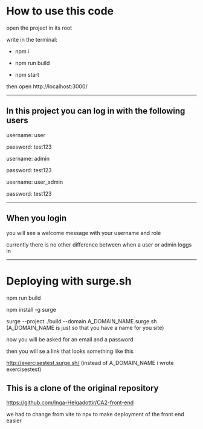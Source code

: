 # How to use this code
open the project in its root

write in the terminal:

- npm i

- npm run build

- npm start

then open http://localhost:3000/

***

## In this project you can log in with the following users

username: user

password: test123


username: admin

password: test123


username: user_admin

password: test123

***
## When you login 

you will see a welcome message with your username and role

currently there is no other difference between when a user or admin loggs in

***

# Deploying with surge.sh

npm run build

npm install -g surge

surge --project ./build --domain A_DOMAIN_NAME.surge.sh
(A_DOMAIN_NAME is just so that you have a name for you site)

now you will be asked for an email and a password 

then you will se a link that looks something like this

http://exercisestest.surge.sh/ (instead of A_DOMAIN_NAME i wrote exercisestest)


## This is a clone of the original repository

https://github.com/Inga-Helgadottir/CA2-front-end

we had to change from vite to npx to make deployment of the front end easier
